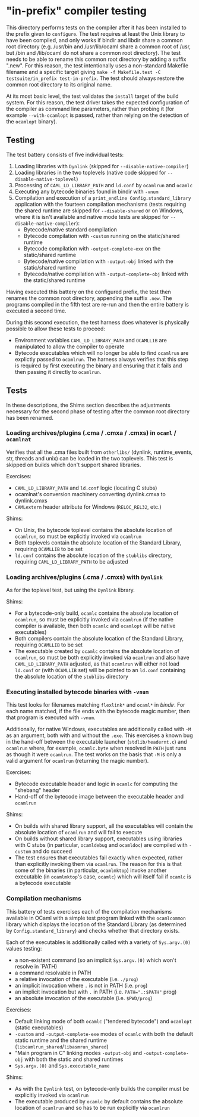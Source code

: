 # "in-prefix" compiler testing

This directory performs tests on the compiler after it has been installed to the
prefix given to `configure`. The test requires at least the Unix library to have
been compiled, and only works if bindir and libdir share a common root directory
(e.g. /usr/bin and /usr/lib/ocaml share a common root of /usr, but /bin and
/lib/ocaml do not share a common root directory). The test needs to be able to
rename this common root directory by adding a suffix ".new". For this reason,
the test intentionally uses a non-standard Makefile filename and a specific
target giving `make -f Makefile.test -C testsuite/in_prefix test-in-prefix`. The
test should always restore the common root directory to its original name.

At its most basic level, the test validates the `install` target of the build
system. For this reason, the test driver takes the expected configuration of the
compiler as command line parameters, rather than probing it (for example
`--with-ocamlopt` is passed, rather than relying on the detection of the
`ocamlopt` binary).

## Testing

The test battery consists of five individual tests:

1. Loading libraries with `Dynlink` (skipped for `--disable-native-compiler`)
2. Loading libraries in the two toplevels (native code skipped for
   `--disable-native-toplevel`)
3. Processing of `CAML_LD_LIBRARY_PATH` and `ld.conf` by `ocamlrun` and `ocamlc`
4. Executing any bytecode binaries found in bindir with `-vnum`
5. Compilation and execution of a `print_endline Config.standard_library`
   application with the fourteen compilation mechanisms (tests requiring the
   shared runtime are skipped for `--disable-shared` or on Windows, where it is
   isn't available and native mode tests are skipped for
   `--disable-native-compiler`):
   - Bytecode/native standard compilation
   - Bytecode compilation with `-custom` running on the static/shared runtime
   - Bytecode compilation with `-output-complete-exe` on the static/shared
     runtime
   - Bytecode/native compilation with `-output-obj` linked with the
     static/shared runtime
   - Bytecode/native compilation with `-output-complete-obj` linked with the
     static/shared runtime

Having executed this battery on the configured prefix, the test then renames the
common root directory, appending the suffix `.new`. The programs compiled in the
fifth test are re-run and then the entire battery is executed a second time.

During this second execution, the test harness does whatever is physically
possible to allow these tests to proceed:
- Environment variables `CAML_LD_LIBRARY_PATH` and `OCAMLLIB` are manipulated to
  allow the compiler to operate
- Bytecode executables which will no longer be able to find `ocamlrun` are
  explictly passed to `ocamlrun`. The harness always verifies that this step is
  required by first executing the binary and ensuring that it fails and then
  passing it directly to `ocamlrun`.

## Tests

In these descriptions, the Shims section describes the adjustments necessary for
the second phase of testing after the common root directory has been renamed.

### Loading archives/plugins (.cma / .cmxa / .cmxs) in `ocaml` / `ocamlnat`

Verifies that all the .cma files built from `otherlibs/` (dynlink,
runtime\_events, str, threads and unix) can be loaded in the two toplevels.
This test is skipped on builds which don't support shared libraries.

Exercises:
- `CAML_LD_LIBRARY_PATH` and `ld.conf` logic (locating C stubs)
- ocamlnat's conversion machinery converting dynlink.cmxa to dynlink.cmxs
- `CAMLextern` header attribute for Windows (`RELOC_REL32`, etc.)

Shims:
- On Unix, the bytecode toplevel contains the absolute location of `ocamlrun`,
  so must be explicitly invoked via `ocamlrun`
- Both toplevels contain the absolute location of the Standard Library,
  requiring `OCAMLLIB` to be set
- `ld.conf` contains the absolute location of the `stublibs` directory,
  requiring `CAML_LD_LIBRARY_PATH` to be adjusted

### Loading archives/plugins (.cma / .cmxs) with `Dynlink`

As for the toplevel test, but using the `Dynlink` library.

Shims:
- For a bytecode-only build, `ocamlc` contains the absolute location of
  `ocamlrun`, so must be explicitly invoked via `ocamlrun` (if the native
  compiler is available, then both `ocamlc` and `ocamlopt` will be native
  executables)
- Both compilers contain the absolute location of the Standard Library,
  requiring `OCAMLLIB` to be set
- The executable created by `ocamlc` contains the absolute location of
  `ocamlrun`, so must be both explicitly invoked via `ocamlrun` and also have
  `CAML_LD_LIBRARY_PATH` adjusted, as that `ocamlrun` will either not load
  `ld.conf` or (with `OCAMLLIB` set) will be pointed to an `ld.conf` containing
  the absolute location of the `stublibs` directory

### Executing installed bytecode binaries with `-vnum`

This test looks for filenames matching `flexlink*` and `ocaml*` in _bindir_. For
each name matched, if the file ends with the bytecode magic number, then that
program is executed with `-vnum`.

Additionally, for native Windows, executables are additionally called with `-M`
as an argument, both with and without the `.exe`. This exercises a known bug in
the hand-off between the executable launcher (`stdlib/headernt.c`) and
`ocamlrun` where, for example, `ocamlc.byte` when resolved in `PATH` just runs
as though it were `ocamlrun`. The test works on the basis that `-M` is only a
valid argument for `ocamlrun` (returning the magic number).

Exercises:
- Bytecode executable header and logic in `ocamlc` for computing the "shebang"
  header
- Hand-off of the bytecode image between the executable header and `ocamlrun`

Shims:
- On builds with shared library support, all the executables will contain the
  absolute location of `ocamlrun` and will fail to execute
- On builds without shared library support, executables using libraries with
  C stubs (in particular, `ocamldebug` and `ocamldoc`) are compiled with
  `-custom` and do succeed
- The test ensures that executables fail exactly when expected, rather than
  explicitly invoking them via `ocamlrun`. The reason for this is that some of
  the binaries (in particular, `ocamlmktop`) invoke another executable (in
  `ocamlmktop`'s case, `ocamlc`) which will itself fail if `ocamlc` is a
  bytecode executable

### Compilation mechanisms

This battery of tests exercises each of the compilation mechanisms available in
OCaml with a simple test program linked with the `ocamlcommon` library which
displays the location of the Standard Library (as determined by
`Config.standard_library`) and checks whether that directory exists.

Each of the executables is additionally called with a variety of `Sys.argv.(0)`
values testing:
- a non-existent command (so an implicit `Sys.argv.(0)` which won't resolve in
  `PATH)
- a command resolvable in PATH
- a relative invocation of the executable (i.e. `./prog`)
- an implicit invocation where `.` is not in PATH (i.e. `prog`)
- an implicit invocation but with `.` in PATH (i.e. `PATH=".:$PATH"` prog)
- an absolute invocation of the executable (i.e. `$PWD/prog`)

Exercises:
- Default linking mode of both `ocamlc` ("tendered bytecode") and `ocamlopt`
  (static executables)
- `-custom` and `-output-complete-exe` modes of `ocamlc` with both the default
  static runtime and the shared runtime (`libcamlrun_shared`/`libasmrun_shared`)
- "Main program in C" linking modes `-output-obj` and `-output-complete-obj`
  with both the static and shared runtimes
- `Sys.argv.(0)` and `Sys.executable_name`

Shims:
- As with the `Dynlink` test, on bytecode-only builds the compiler must be
  explicitly invoked via `ocamlrun`
- The executable produced by `ocamlc` by default contains the absolute location
  of `ocamlrun` and so has to be run explicitly via `ocamlrun`
